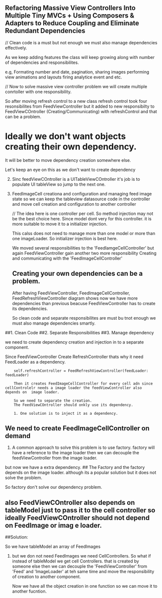 
## Refactoring Massive View Controllers Into Multiple Tiny MVCs + Using Composers & Adapters to Reduce Coupling and Eliminate Redundant Dependencies


// Clean code is a must but not enough we must also manage dependencies effectively.

As we keep adding features the class will keep growing along with number of dependencies and responsibilites.

e.g,
Formating number and date, pagination, sharing images performing view animations and layouts firing analytice event and etc.



// Now to solve massive view controller problem we will create multiple conrtoller with one responsibility.

So after moving refresh control to a new class refresh control took four resonsibilites from FeedViewController but it added to new responsibilty to FeedViewCOntroller (Creating/Communicating) with refreshControl and that can be a problem.

# Ideally we don't want objects creating their own dependency.
It will be better to move dependency creation somewhere else.

Let's keep an eye on this as we don't want to create dependency
 
2. Sinc feedViewCOntroller is a UITableViewCOntroller it's job is to populate UI tableView so jump to the next one.
3. FeedImageCell creationa and configuration and managing feed image state 
     so we can keep the tableview datasource code in the controller and move cell creation and configuration to another controller
     
     // The idea here is one controller per cell.
    So method injection may not be the best choice here.
    Since model dont very for this controller.
    it is more suitable to move it to a initializer injection.
    
    This calss does not need to manage more than one model or more than one imageLoader. So initializer injection is best here.
    
    We moved several responsibilities to the 'FeedIamgeCellController' but again FeedViewController gain another two more responsibility Creating and communicating with the 'FeedImageCellController' 
    
    ## Creating your own dependencies can be a problem.
    
    After having FeedViewController, FeedImageCellController, FeedRefreshViewController diagram shows now we have more dependencies than previous beacuse FeedViewController has to create its dependencies.
    
    So clean code and separate responsibilites are must bu tnot enough we must also manage dependencies smartly.

##1. Clean Code
##2. Separate Responsibilities
##3. Manage dependency

we need to create dependency creation and injection in to a separate component.

Since FeedViewController Create RefreshController thats why it need FeedLoader as a dependency.

        self.refreshController = FeedRefreshViewController(feedLoader: feedLoader)
        
        Then it creates FeedImageCellController for every cell adn since cellControlelr needs a image loader the feedViewController also depends on  image loader.
        
        So we need to separate the creation.
        The FeedViewCOntroller should onkly use its dependency.
        
        1. One solution is to inject it as a dependency.
        
## We need to create FeedImageCellController on demand

1. A common approach to solve this problem is to use factory.
 factory will have a reference to the image loader then we can decouple the feedViewController from the image loader.
 
 but now we have a extra dependency. ## The Factory and the factory depends on the image loader.
 although its a popular solution but it does not solve the problem.
 
 So factory don't solve our dependency problem.
 
 ## also FeedViewCOntroller also depends on tableModel just to pass it to the cell controller so ideally FeedViewCOntroller should not depend on FeedImage or imag e loader.
 
 ##Solution: 
 
 So we have tableModel an array of FeedImages 
 1. but we don not need FeedImages we need CellControllers.
 So what if instead of tableModel we get cell Controllers. that is created by someone else then we can decouple the 'FeedViewController' from 'Feed' and 'ImageLoader' at teh same time and move the responsibility of creation to another component.
        
    Now we have all the object creation in one function so we can move it to another fucntion.
